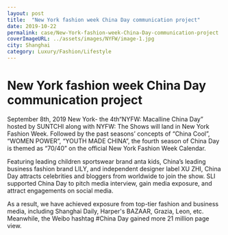 ```yaml
---
layout: post
title:  "New York fashion week China Day communication project"
date: 2019-10-22
permalink: case/New-York-fashion-week-China-Day-communication-project
coverImageURL: ../assets/images/NYFW/image-1.jpg
city: Shanghai
category: Luxury/Fashion/Lifestyle
---
```

<h1>New York fashion week China Day communication project</h1>
<div class='carousel'>
  <div class='item'>
    <div style="background: url('../assets/images/NYFW/image-1.jpg');background-size: contain;background-repeat: no-repeat;background-position: center;"></div>
  </div>
  <div class='item'>
    <div style="background: url('../assets/images/NYFW/image-2.jpg');background-size: contain;background-repeat: no-repeat;background-position: center;"></div>
  </div>
  <div class='item'>
    <div style="background: url('../assets/images/NYFW/image-3.jpg');background-size: contain;background-repeat: no-repeat;background-position: center;"></div>
  </div>
  <div class='item'>
    <div style="background: url('../assets/images/NYFW/image-4.jpg');background-size: contain;background-repeat: no-repeat;background-position: center;"></div>
  </div>
  <div class='item'>
    <div style="background: url('../assets/images/NYFW/image-5.jpg');background-size: contain;background-repeat: no-repeat;background-position: center;"></div>
  </div>
  <div class='item'>
    <div style="background: url('../assets/images/NYFW/image-6.jpg');background-size: contain;background-repeat: no-repeat;background-position: center;"></div>
  </div>
  <div class='item'>
    <div style="background: url('../assets/images/NYFW/image-7.jpg');background-size: contain;background-repeat: no-repeat;background-position: center;"></div>
  </div>
  <div class='item'>
    <div style="background: url('../assets/images/NYFW/image-8.jpg');background-size: contain;background-repeat: no-repeat;background-position: center;"></div>
  </div>
</div>
<p>
September 8th, 2019 New York- the 4th“NYFW: Macalline China Day” hosted by SUNTCHI along with NYFW: The Shows will land in New York Fashion Week. Followed by the past seasons’ concepts of “China Cool”, “WOMEN POWER”, “YOUTH MADE CHINA”, the fourth season of China Day is themed as “70/40” on the official New York Fashion Week Calendar.
</p>
<p>
Featuring leading children sportswear brand anta kids, China’s leading business fashion brand LILY, and independent designer label XU ZHI, China Day attracts celebrities and bloggers from worldwide to join the show. SLI supported China Day to pitch media interview, gain media exposure, and attract engagements on social media.
</p>
<p>
As a result, we have achieved exposure from top-tier fashion and business media, including Shanghai Daily, Harper's BAZAAR, Grazia, Leon, etc. Meanwhile, the Weibo hashtag #China Day gained more 21 million page view. 
</p>
